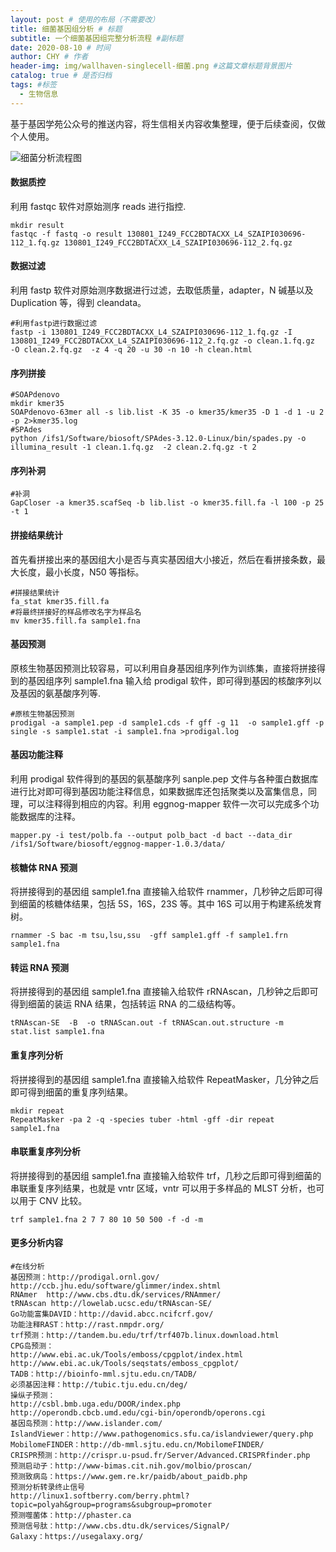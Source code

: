 ```yaml
---
layout: post # 使用的布局（不需要改）
title: 细菌基因组分析 # 标题
subtitle: 一个细菌基因组完整分析流程 #副标题
date: 2020-08-10 # 时间
author: CHY # 作者
header-img: img/wallhaven-singlecell-细菌.png #这篇文章标题背景图片
catalog: true # 是否归档
tags: #标签
  - 生物信息
---
```


基于基因学苑公众号的推送内容，将生信相关内容收集整理，便于后续查阅，仅做个人使用。<br>

![细菌分析流程图](细菌基因组分析.png)

#### 数据质控

利用 fastqc 软件对原始测序 reads 进行指控.<br>

```
mkdir result
fastqc -f fastq -o result 130801_I249_FCC2BDTACXX_L4_SZAIPI030696-112_1.fq.gz 130801_I249_FCC2BDTACXX_L4_SZAIPI030696-112_2.fq.gz
```

#### 数据过滤

利用 fastp 软件对原始测序数据进行过滤，去取低质量，adapter，N 碱基以及 Duplication 等，得到 cleandata。<br>

```
#利用fastp进行数据过滤
fastp -i 130801_I249_FCC2BDTACXX_L4_SZAIPI030696-112_1.fq.gz -I 130801_I249_FCC2BDTACXX_L4_SZAIPI030696-112_2.fq.gz -o clean.1.fq.gz  -O clean.2.fq.gz  -z 4 -q 20 -u 30 -n 10 -h clean.html
```

#### 序列拼接

```
#SOAPdenovo
mkdir kmer35
SOAPdenovo-63mer all -s lib.list -K 35 -o kmer35/kmer35 -D 1 -d 1 -u 2 -p 2>kmer35.log
#SPAdes
python /ifs1/Software/biosoft/SPAdes-3.12.0-Linux/bin/spades.py -o illumina_result -1 clean.1.fq.gz  -2 clean.2.fq.gz -t 2
```

#### 序列补洞

```
#补洞
GapCloser -a kmer35.scafSeq -b lib.list -o kmer35.fill.fa -l 100 -p 25 -t 1
```

#### 拼接结果统计

首先看拼接出来的基因组大小是否与真实基因组大小接近，然后在看拼接条数，最大长度，最小长度，N50 等指标。<br>

```
#拼接结果统计
fa_stat kmer35.fill.fa
#将最终拼接好的样品修改名字为样品名
mv kmer35.fill.fa sample1.fna
```

#### 基因预测

原核生物基因预测比较容易，可以利用自身基因组序列作为训练集，直接将拼接得到的基因组序列 sample1.fna 输入给 prodigal 软件，即可得到基因的核酸序列以及基因的氨基酸序列等.<br>

```
#原核生物基因预测
prodigal -a sample1.pep -d sample1.cds -f gff -g 11  -o sample1.gff -p single -s sample1.stat -i sample1.fna >prodigal.log
```

#### 基因功能注释

利用 prodigal 软件得到的基因的氨基酸序列 sanple.pep 文件与各种蛋白数据库进行比对即可得到基因功能注释信息，如果数据库还包括聚类以及富集信息，同理，可以注释得到相应的内容。利用 eggnog-mapper 软件一次可以完成多个功能数据库的注释。<br>

```
mapper.py -i test/polb.fa --output polb_bact -d bact --data_dir /ifs1/Software/biosoft/eggnog-mapper-1.0.3/data/
```

#### 核糖体 RNA 预测

将拼接得到的基因组 sample1.fna 直接输入给软件 rnammer，几秒钟之后即可得到细菌的核糖体结果，包括 5S，16S，23S 等。其中 16S 可以用于构建系统发育树。<br>

```
rnammer -S bac -m tsu,lsu,ssu  -gff sample1.gff -f sample1.frn sample1.fna
```

#### 转运 RNA 预测

将拼接得到的基因组 sample1.fna 直接输入给软件 rRNAscan，几秒钟之后即可得到细菌的装运 RNA 结果，包括转运 RNA 的二级结构等。<br>

```
tRNAscan-SE  -B  -o tRNAScan.out -f tRNAScan.out.structure -m stat.list sample1.fna
```

#### 重复序列分析

将拼接得到的基因组 sample1.fna 直接输入给软件 RepeatMasker，几分钟之后即可得到细菌的重复序列结果。<br>

```
mkdir repeat
RepeatMasker -pa 2 -q -species tuber -html -gff -dir repeat sample1.fna
```

#### 串联重复序列分析

将拼接得到的基因组 sample1.fna 直接输入给软件 trf，几秒之后即可得到细菌的串联重复序列结果，也就是 vntr 区域，vntr 可以用于多样品的 MLST 分析，也可以用于 CNV 比较。<br>

```
trf sample1.fna 2 7 7 80 10 50 500 -f -d -m
```

#### 更多分析内容

```
#在线分析
基因预测：http://prodigal.ornl.gov/
http://ccb.jhu.edu/software/glimmer/index.shtml
RNAmer  http://www.cbs.dtu.dk/services/RNAmmer/
tRNAscan http://lowelab.ucsc.edu/tRNAscan-SE/
Go功能富集DAVID：http://david.abcc.ncifcrf.gov/
功能注释RAST：http://rast.nmpdr.org/
trf预测：http://tandem.bu.edu/trf/trf407b.linux.download.html
CPG岛预测：
http://www.ebi.ac.uk/Tools/emboss/cpgplot/index.html
http://www.ebi.ac.uk/Tools/seqstats/emboss_cpgplot/
TADB：http://bioinfo-mml.sjtu.edu.cn/TADB/
必须基因注释：http://tubic.tju.edu.cn/deg/
操纵子预测：
http://csbl.bmb.uga.edu/DOOR/index.php
http://operondb.cbcb.umd.edu/cgi-bin/operondb/operons.cgi
基因岛预测：http://www.islander.com/
IslandViewer：http://www.pathogenomics.sfu.ca/islandviewer/query.php
MobilomeFINDER：http://db-mml.sjtu.edu.cn/MobilomeFINDER/
CRISPR预测：http://crispr.u-psud.fr/Server/Advanced.CRISPRfinder.php
预测启动子：http://www-bimas.cit.nih.gov/molbio/proscan/
预测致病岛：https://www.gem.re.kr/paidb/about_paidb.php
预测分析转录终止信号
http://linux1.softberry.com/berry.phtml?topic=polyah&group=programs&subgroup=promoter
预测噬菌体：http://phaster.ca
预测信号肽：http://www.cbs.dtu.dk/services/SignalP/
Galaxy：https://usegalaxy.org/
```
